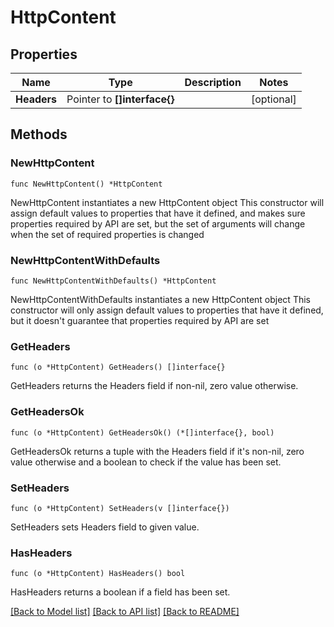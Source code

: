 # HttpContent

## Properties

Name | Type | Description | Notes
------------ | ------------- | ------------- | -------------
**Headers** | Pointer to **[]interface{}** |  | [optional] 

## Methods

### NewHttpContent

`func NewHttpContent() *HttpContent`

NewHttpContent instantiates a new HttpContent object
This constructor will assign default values to properties that have it defined,
and makes sure properties required by API are set, but the set of arguments
will change when the set of required properties is changed

### NewHttpContentWithDefaults

`func NewHttpContentWithDefaults() *HttpContent`

NewHttpContentWithDefaults instantiates a new HttpContent object
This constructor will only assign default values to properties that have it defined,
but it doesn't guarantee that properties required by API are set

### GetHeaders

`func (o *HttpContent) GetHeaders() []interface{}`

GetHeaders returns the Headers field if non-nil, zero value otherwise.

### GetHeadersOk

`func (o *HttpContent) GetHeadersOk() (*[]interface{}, bool)`

GetHeadersOk returns a tuple with the Headers field if it's non-nil, zero value otherwise
and a boolean to check if the value has been set.

### SetHeaders

`func (o *HttpContent) SetHeaders(v []interface{})`

SetHeaders sets Headers field to given value.

### HasHeaders

`func (o *HttpContent) HasHeaders() bool`

HasHeaders returns a boolean if a field has been set.


[[Back to Model list]](../README.md#documentation-for-models) [[Back to API list]](../README.md#documentation-for-api-endpoints) [[Back to README]](../README.md)


